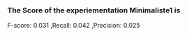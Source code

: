 ### The Score of the experiementation Minimaliste1 is
F-score: 0.031 ,Recall: 0.042 ,Precision: 0.025

